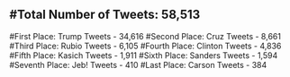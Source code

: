 #Total Number of Tweets: 58,513 
---
#First Place: Trump Tweets - 34,616
#Second Place: Cruz Tweets - 8,661
#Third Place: Rubio Tweets - 6,105
#Fourth Place: Clinton Tweets - 4,836
#Fifth Place: Kasich Tweets - 1,911
#Sixth Place: Sanders Tweets - 1,594
#Seventh Place: Jeb! Tweets - 410
#Last Place: Carson Tweets - 384
